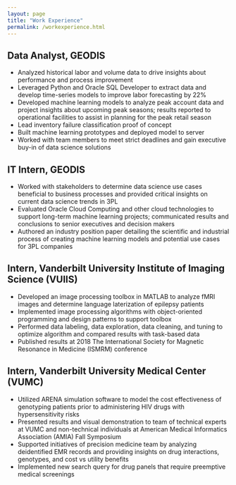 ```yaml
---
layout: page
title: "Work Experience"
permalink: /workexperience.html
--- 
```


## Data Analyst, GEODIS

* Analyzed historical labor and volume data to drive insights about performance and process improvement
* Leveraged Python and Oracle SQL Developer to extract data and develop time-series models to improve labor forecasting by 22%
* Developed machine learning models to analyze peak account data and project insights about upcoming peak seasons; results reported to operational facilities to assist in planning for the peak retail season
* Lead inventory failure classification proof of concept
* Built machine learning prototypes and deployed model to server
* Worked with team members to meet strict deadlines and gain executive buy-in of data science solutions                                                                                                                              
## IT Intern, GEODIS

* Worked with stakeholders to determine data science use cases beneficial to business processes and provided critical insights on current data science trends in 3PL
* Evaluated Oracle Cloud Computing and other cloud technologies to support long-term machine learning projects; communicated results and conclusions to senior executives and decision makers
* Authored an industry position paper detailing the scientific and industrial process of creating machine learning models and potential use cases for 3PL companies

## Intern, Vanderbilt University Institute of Imaging Science (VUIIS)

* Developed an image processing toolbox in MATLAB to analyze fMRI images and determine language laterization of epilepsy patients
* Implemented image processing algorithms with object-oriented programming and design patterns to support toolbox
* Performed data labeling, data exploration, data cleaning, and tuning to optimize algorithm and compared results with task-based data
* Published results at 2018 The International Society for Magnetic Resonance in Medicine (ISMRM) conference

## Intern, Vanderbilt University Medical Center (VUMC)      

* Utilized ARENA simulation software to model the cost effectiveness of genotyping patients prior to administering HIV drugs with hypersensitivity risks
* Presented results and visual demonstration to team of technical experts at VUMC and non-technical individuals at American Medical Informatics Association (AMIA) Fall Symposium
* Supported initiatives of precision medicine team by analyzing deidentified EMR records and providing insights on drug interactions, genotypes, and cost vs utility benefits
* Implemented new search query for drug panels that require preemptive medical screenings
